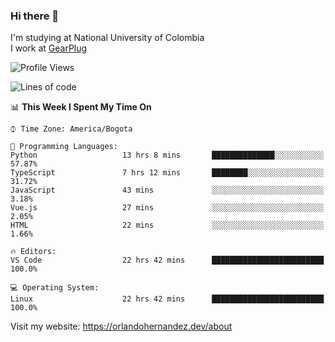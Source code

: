 ### Hi there 👋


<!--**AR4Z/AR4Z** is a ✨ _special_ ✨ repository because its `README.md` (this file) appears on your GitHub profile.

Here are some ideas to get you started:-->
I'm studying at National University of Colombia
<br>
I work at <a href="https://gearplug.io/en/">GearPlug</a>
<br>

<!--START_SECTION:waka-->
![Profile Views](http://img.shields.io/badge/Profile%20Views-10-blue)

![Lines of code](https://img.shields.io/badge/From%20Hello%20World%20I%27ve%20Written-22.2%20million%20lines%20of%20code-blue)

📊 **This Week I Spent My Time On** 

```text
⌚︎ Time Zone: America/Bogota

💬 Programming Languages: 
Python                   13 hrs 8 mins       ██████████████░░░░░░░░░░░   57.87% 
TypeScript               7 hrs 12 mins       ████████░░░░░░░░░░░░░░░░░   31.72% 
JavaScript               43 mins             ░░░░░░░░░░░░░░░░░░░░░░░░░   3.18% 
Vue.js                   27 mins             ░░░░░░░░░░░░░░░░░░░░░░░░░   2.05% 
HTML                     22 mins             ░░░░░░░░░░░░░░░░░░░░░░░░░   1.66%

🔥 Editors: 
VS Code                  22 hrs 42 mins      █████████████████████████   100.0%

💻 Operating System: 
Linux                    22 hrs 42 mins      █████████████████████████   100.0%

```


<!--END_SECTION:waka-->


Visit my website: https://orlandohernandez.dev/about

